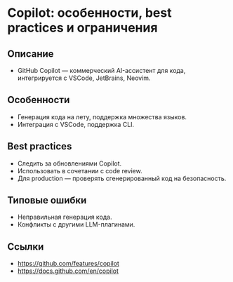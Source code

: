 # Copilot: особенности, best practices и ограничения

## Описание
- GitHub Copilot — коммерческий AI-ассистент для кода, интегрируется с VSCode, JetBrains, Neovim.

## Особенности
- Генерация кода на лету, поддержка множества языков.
- Интеграция с VSCode, поддержка CLI.

## Best practices
- Следить за обновлениями Copilot.
- Использовать в сочетании с code review.
- Для production — проверять сгенерированный код на безопасность.

## Типовые ошибки
- Неправильная генерация кода.
- Конфликты с другими LLM-плагинами.

## Ссылки
- https://github.com/features/copilot
- https://docs.github.com/en/copilot 